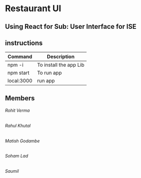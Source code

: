 

# Restaurant UI
## Using React for Sub: User Interface for ISE

## instructions

| Command | Description |
| --- | --- |
| npm -i | To install the app Lib |
| npm start | To run app |
| local:3000 | run app |





## Members  
###### Rohit Verma
###### Rahul Khutal
###### Matish Godambe
###### Soham Lad
###### Saumil


